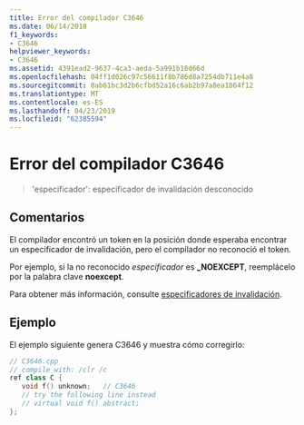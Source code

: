 ```yaml
---
title: Error del compilador C3646
ms.date: 06/14/2018
f1_keywords:
- C3646
helpviewer_keywords:
- C3646
ms.assetid: 4391ead2-9637-4ca3-aeda-5a991b18d66d
ms.openlocfilehash: 04ff1d026c97c56611f8b786d8a7254db711e4a8
ms.sourcegitcommit: 0ab61bc3d2b6cfbd52a16c6ab2b97a8ea1864f12
ms.translationtype: MT
ms.contentlocale: es-ES
ms.lasthandoff: 04/23/2019
ms.locfileid: "62385594"
---
```

# <a name="compiler-error-c3646"></a>Error del compilador C3646

> 'especificador': especificador de invalidación desconocido

## <a name="remarks"></a>Comentarios

El compilador encontró un token en la posición donde esperaba encontrar un especificador de invalidación, pero el compilador no reconoció el token.

Por ejemplo, si la no reconocido *especificador* es **_NOEXCEPT**, reemplácelo por la palabra clave **noexcept**.

Para obtener más información, consulte [especificadores de invalidación](../../extensions/override-specifiers-cpp-component-extensions.md).

## <a name="example"></a>Ejemplo

El ejemplo siguiente genera C3646 y muestra cómo corregirlo:

```cpp
// C3646.cpp
// compile with: /clr /c
ref class C {
   void f() unknown;   // C3646
   // try the following line instead
   // virtual void f() abstract;
};
```